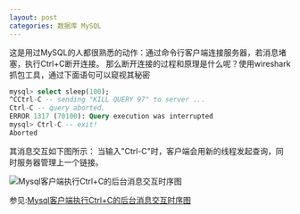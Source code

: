 ```yaml
---
layout: post
categories: 数据库 MySQL
---
```


这是用过MySQL的人都很熟悉的动作：通过命令行客户端连接服务器，若消息堵塞，执行Ctrl+C断开连接。
那么断开连接的过程和原理是什么呢？使用wireshark抓包工具，通过下面语句可以窥视其秘密

```sql
mysql> select sleep(100);
^CCtrl-C -- sending "KILL QUERY 97" to server ...
Ctrl-C -- query aborted.
ERROR 1317 (70100): Query execution was interrupted
mysql> Ctrl-C -- exit!
Aborted
```
其消息交互如下图所示：
当输入"Ctrl-C"时，客户端会用新的线程发起查询，同时服务器管理上一个链接。

![Mysql客户端执行Ctrl+C的后台消息交互时序图](../../../../images/Mysql客户端执行Ctrl+C的后台消息交互时序图.jpg)



参见:[Mysql客户端执行Ctrl+C的后台消息交互时序图](https://processon.com/view/572c22dae4b0739b929ba590)
